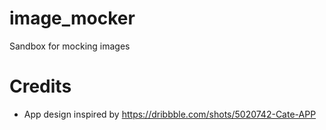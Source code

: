 # image_mocker

Sandbox for mocking images

# Credits

- App design inspired by https://dribbble.com/shots/5020742-Cate-APP
